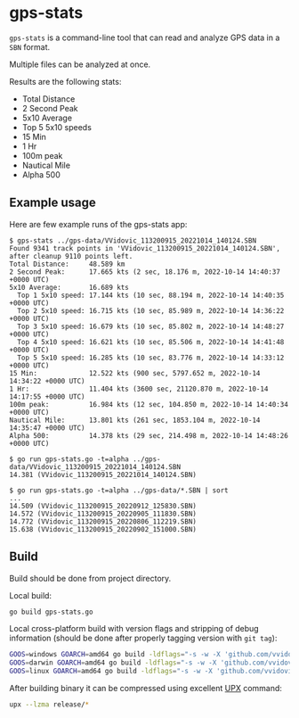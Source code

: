 # gps-stats

`gps-stats` is a command-line tool that can read and analyze GPS data in a
`SBN` format.

Multiple files can be analyzed at once.

Results are the following stats:
- Total Distance
- 2 Second Peak
- 5x10 Average
- Top 5 5x10 speeds
- 15 Min
- 1 Hr
- 100m peak
- Nautical Mile
- Alpha 500

## Example usage

Here are few example runs of the gps-stats app:
```
$ gps-stats ../gps-data/VVidovic_113200915_20221014_140124.SBN
Found 9341 track points in 'VVidovic_113200915_20221014_140124.SBN', after cleanup 9110 points left.
Total Distance:     48.589 km
2 Second Peak:      17.665 kts (2 sec, 18.176 m, 2022-10-14 14:40:37 +0000 UTC)
5x10 Average:       16.689 kts
  Top 1 5x10 speed: 17.144 kts (10 sec, 88.194 m, 2022-10-14 14:40:35 +0000 UTC)
  Top 2 5x10 speed: 16.715 kts (10 sec, 85.989 m, 2022-10-14 14:36:22 +0000 UTC)
  Top 3 5x10 speed: 16.679 kts (10 sec, 85.802 m, 2022-10-14 14:48:27 +0000 UTC)
  Top 4 5x10 speed: 16.621 kts (10 sec, 85.506 m, 2022-10-14 14:41:48 +0000 UTC)
  Top 5 5x10 speed: 16.285 kts (10 sec, 83.776 m, 2022-10-14 14:33:12 +0000 UTC)
15 Min:             12.522 kts (900 sec, 5797.652 m, 2022-10-14 14:34:22 +0000 UTC)
1 Hr:               11.404 kts (3600 sec, 21120.870 m, 2022-10-14 14:17:55 +0000 UTC)
100m peak:          16.984 kts (12 sec, 104.850 m, 2022-10-14 14:40:34 +0000 UTC)
Nautical Mile:      13.801 kts (261 sec, 1853.104 m, 2022-10-14 14:35:47 +0000 UTC)
Alpha 500:          14.378 kts (29 sec, 214.498 m, 2022-10-14 14:48:26 +0000 UTC)

$ go run gps-stats.go -t=alpha ../gps-data/VVidovic_113200915_20221014_140124.SBN
14.381 (VVidovic_113200915_20221014_140124.SBN)

$ go run gps-stats.go -t=alpha ../gps-data/*.SBN | sort
...
14.509 (VVidovic_113200915_20220912_125830.SBN)
14.572 (VVidovic_113200915_20220905_111830.SBN)
14.772 (VVidovic_113200915_20220806_112219.SBN)
15.638 (VVidovic_113200915_20220902_151000.SBN)
```

## Build

Build should be done from project directory.

Local build:
```sh
go build gps-stats.go
```

Local cross-platform build with version flags and stripping of debug information
(should be done after properly tagging version with `git tag`):
```sh
GOOS=windows GOARCH=amd64 go build -ldflags="-s -w -X 'github.com/vvidovic/gps-stats/internal/version.Version=$(git tag | tail -n1)' -X 'github.com/vvidovic/gps-stats/internal/version.Platform=windows/amd64' -X 'github.com/vvidovic/gps-stats/internal/version.BuildTime=$(git tag | tail -n1).$(date -u -Iseconds)'" -o release/gps-stats-win-amd64.exe gps-stats.go
GOOS=darwin GOARCH=amd64 go build -ldflags="-s -w -X 'github.com/vvidovic/gps-stats/internal/version.Version=$(git tag | tail -n1)' -X 'github.com/vvidovic/gps-stats/internal/version.Platform=darwin/amd64' -X 'github.com/vvidovic/gps-stats/internal/version.BuildTime=$(git tag | tail -n1).$(date -u -Iseconds)'" -o release/gps-stats-mac-amd64 gps-stats.go
GOOS=linux GOARCH=amd64 go build -ldflags="-s -w -X 'github.com/vvidovic/gps-stats/internal/version.Version=$(git tag | tail -n1)' -X 'github.com/vvidovic/gps-stats/internal/version.Platform=linux/amd64' -X 'github.com/vvidovic/gps-stats/internal/version.BuildTime=$(git tag | tail -n1).$(date -u -Iseconds)'" -o release/gps-stats-linux-amd64 gps-stats.go
```

After building binary it can be compressed using excellent
[UPX](https://upx.github.io/) command:
```sh
upx --lzma release/*
```
